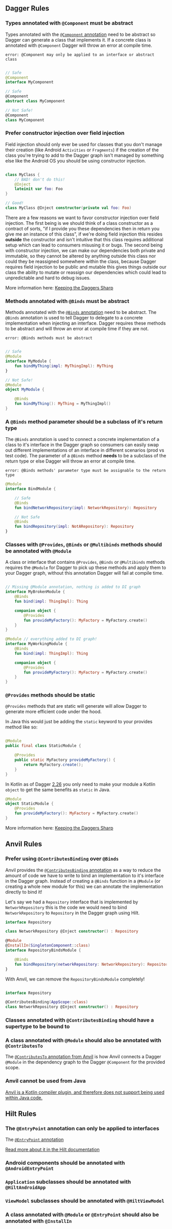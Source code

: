 ## Dagger Rules

[//]: # (TODO add sources or links for rules that have them)

### Types annotated with `@Component` must be abstract

Types annotated with the [`@Component` annotation](https://dagger.dev/api/latest/dagger/Component.html) need to be
abstract so Dagger can
generate a class that implements it.
If a concrete class is annotated with `@Component` Dagger will throw an error at
compile time.

`error: @Component may only be applied to an interface or abstract class`

```kotlin

// Safe
@Component
interface MyComponent

// Safe
@Component
abstract class MyComponent

// Not Safe!
@Component
class MyComponent
```

### Prefer constructor injection over field injection

Field injection should only ever be used for classes that you don't manage their creation (like Android `Activities`
or `Fragments`)
if the creation of the class you're trying to add to the Dagger graph isn't managed by something else like the Android
OS you should be using constructor injection.

```kotlin 

class MyClass {
    // BAD! don't do this!
    @Inject
    lateinit var foo: Foo
}

// Good!
class MyClass @Inject constructor(private val foo: Foo)

```

There are a few reasons we want to favor constructor injection over field injection.
The first being is we should think of
a class constructor as a contract of sorts, "if I provide you these dependencies then in return you give me an instance
of this class", if we're doing field injection this resides **outside** the constructor and isn't intuitive that this
class requires additional setup which can lead to consumers misusing it or bugs.
The second being with constructor
injection, we can make our dependencies both private and immutable, so they cannot be altered by anything outside this
class nor could they be reassigned somewhere within the class, because Dagger requires field injection to be public and
mutable this gives things outside our class the ability to mutate or reassign our dependencies which could lead to
unpredictable and hard to debug issues.

More information
here: [Keeping the Daggers Sharp](https://developer.squareup.com/blog/keeping-the-daggers-sharp/#favor-constructor-injection-over-field-injection)

[//]: # (TODO mention `AppComponentFactory` and `FragmentFactory`)

### Methods annotated with `@Binds` must be abstract

Methods annotated with the [`@Binds` annotation](https://dagger.dev/api/latest/dagger/Binds.html) need to be abstract.
The `@Binds` annotation is used to tell Dagger to delegate to a concrete implementation when injecting an interface.
Dagger requires these methods to be abstract and will throw an error at compile time if they are
not.

`error: @Binds methods must be abstract`

```kotlin

// Safe
@Module
interface MyModule {
    fun bindMyThing(impl: MyThingImpl): MyThing
}

// Not Safe!
@Module
object MyModule {

    @Binds
    fun bindMyThing(): MyThing = MyThingImpl()
}
```

### A `@Binds` method parameter should be a subclass of it's return type

The `@Binds` annotation is used to connect a concrete implementation of a class to it's interface in the Dagger graph so
consumers can easily swap out different implementations of an interface in different scenarios (prod vs test code). The
parameter of a `@Binds` method **needs** to be a subclass of the return type or else Dagger will throw an error at
compile time.

`error: @Binds methods' parameter type must be assignable to the return type`

```kotlin
@Module
interface BindModule {

    // Safe
    @Binds
    fun bindNetworkRepository(impl: NetworkRepository): Repository

    // Not Safe
    @Binds
    fun bindRepository(impl: NotARepository): Repository
}
```

### Classes with `@Provides`, `@Binds` or `@Multibinds` methods should be annotated with `@Module`

A class or interface that contains `@Provides`, `@Binds` or `@Multibinds` methods requires the `@Module` for Dagger to
pick up these methods and apply them to your Dagger graph, without this annotation Dagger will fail at compile time.

```kotlin

// Missing @Module annotation, nothing is added to DI graph
interface MyBrokenModule {
    @Binds
    fun bind(impl: ThingImpl): Thing

    companion object {
        @Provides
        fun provideMyFactory(): MyFactory = MyFactory.create()
    }
}

@Module // everything added to DI graph!
interface MyWorkingModule {
    @Binds
    fun bind(impl: ThingImpl): Thing

    companion object {
        @Provides
        fun provideMyFactory(): MyFactory = MyFactory.create()
    }
}
```

### `@Provides` methods should be static

`@Provides` methods that are static will generate will allow Dagger to generate more efficient code under the hood.

In Java this would just be adding the `static` keyword to your provides method like so:

```java

@Module
public final class StaticModule {

    @Provides
    public static MyFactory provideMyFactory() {
        return MyFactory.create();
    }
}
```

In Kotlin as of Dagger [2.26](https://github.com/google/dagger/releases/tag/dagger-2.26) you only need to make your
module a Kotlin `object` to get the same benefits as `static` in Java.

```kotlin
@Module
object StaticModule {
    @Provides
    fun provideMyFactory(): MyFactory = MyFactory.create()
}
```

More information
here: [Keeping the Daggers Sharp](https://developer.squareup.com/blog/keeping-the-daggers-sharp/#favor-static-provides-methods)

## Anvil Rules

### Prefer using `@ContributesBinding` over `@Binds`

Anvil provides
the [`@ContributesBinding` annotation](https://github.com/square/anvil/blob/main/annotations/src/main/java/com/squareup/anvil/annotations/ContributesBinding.kt)
as a way to reduce the amount of code we have to write to bind an implementation to it's interface in the Dagger graph.
Instead of creating a `@Binds` function in a `@Module` (or creating a whole new module for this) we can annotate the
implementation directly to bind it!

Let's say we had a `Repository` interface that is implemented by `NetworkRepository` this is the code we would need
to bind `NetworkRepository` to `Repository` in the Dagger graph using Hilt.

```kotlin
interface Repository

class NetworkRepository @Inject constructor() : Repository

@Module
@InstallIn(SingletonComponent::class)
interface RepositoryBindsModule {

    @Binds
    fun bindRepository(networkRepository: NetworkRepository): Repository
}
```

With Anvil, we can remove the `RepositoryBindsModule` completely!

```kotlin

interface Repository

@ContributesBinding(AppScope::class)
class NetworkRepository @Inject constructor() : Repository
```

### Classes annotated with `@ContributesBinding` should have a supertype to be bound to

### A class annotated with `@Module` should also be annotated with `@ContributesTo`

The [`@ContributesTo` annotation from Anvil](https://github.com/square/anvil/blob/main/annotations/src/main/java/com/squareup/anvil/annotations/ContributesTo.kt)
is how Anvil connects a Dagger `@Module` in the dependency graph to the Dagger `@Component` for the provided scope.

### Anvil cannot be used from Java

[Anvil is a Kotlin compiler plugin, and therefore does not support being used within Java code.](https://github.com/square/anvil#no-java-support)

## Hilt Rules

### The `@EntryPoint` annotation can only be applied to interfaces

The [`@EntryPoint` annotation](https://dagger.dev/api/latest/dagger/hilt/EntryPoint.html)

[Read more about it in the Hilt documentation](https://dagger.dev/hilt/entry-points)

### Android components should be annotated with `@AndroidEntryPoint`

### `Application` subclasses should be annotated with `@HiltAndroidApp`

### `ViewModel` subclasses should be annotated with `@HiltViewModel`

### A class annotated with `@Module` or `@EntryPoint` should also be annotated with `@InstallIn`
